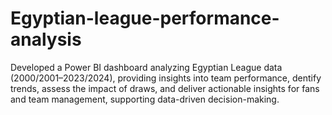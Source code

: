# Egyptian-league-performance-analysis
Developed a Power BI dashboard analyzing Egyptian League data (2000/2001–2023/2024), providing insights into team performance, dentify trends, assess the impact of draws, and deliver actionable insights for fans and team management, supporting data-driven decision-making.
